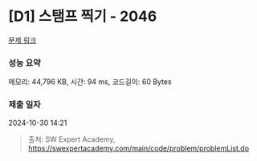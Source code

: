 # [D1] 스탬프 찍기 - 2046 

[문제 링크](https://swexpertacademy.com/main/code/problem/problemDetail.do?contestProbId=AV5QKdT6AyYDFAUq) 

### 성능 요약

메모리: 44,796 KB, 시간: 94 ms, 코드길이: 60 Bytes

### 제출 일자

2024-10-30 14:21



> 출처: SW Expert Academy, https://swexpertacademy.com/main/code/problem/problemList.do